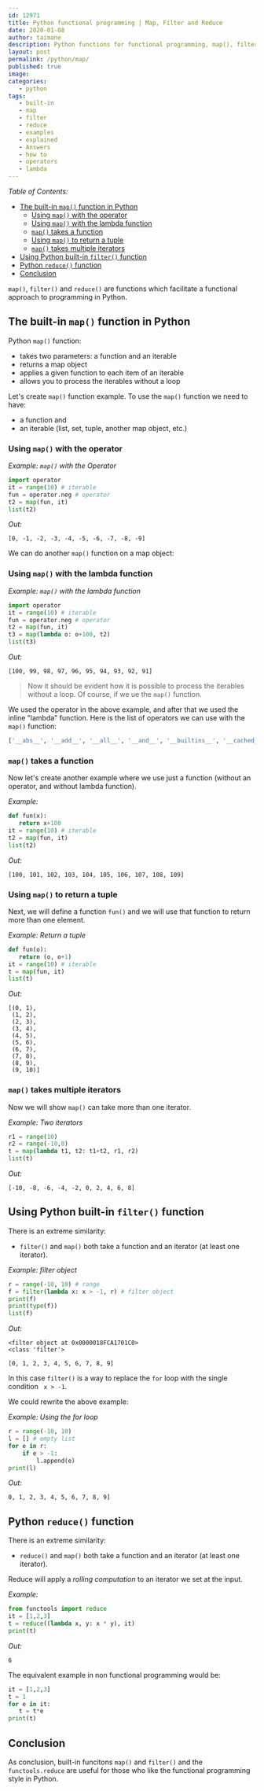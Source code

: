 ```yaml
---
id: 12971
title: Python functional programming | Map, Filter and Reduce
date: 2020-01-08
author: taimane
description: Python functions for functional programming, map(), filter() and functools.reduce()) explained examples
layout: post
permalink: /python/map/
published: true
image: 
categories:
   - python
tags:
   - built-in
   - map
   - filter
   - reduce
   - examples
   - explained
   - Answers
   - how to
   - operators
   - lambda
---
```

_Table of Contents:_

- [The built-in `map()` function in Python](#the-built-in-map-function-in-python)
  - [Using `map()` with the operator](#using-map-with-the-operator)
  - [Using `map()` with the lambda function](#using-map-with-the-lambda-function)
  - [`map()` takes a function](#map-takes-a-function)
  - [Using `map()` to return a tuple](#using-map-to-return-a-tuple)
  - [`map()` takes multiple iterators](#map-takes-multiple-iterators)
- [Using Python built-in `filter()` function](#using-python-built-in-filter-function)
- [Python `reduce()` function](#python-reduce-function)
- [Conclusion](#conclusion)

`map()`, `filter()` and `reduce()` are functions which facilitate a functional approach to programming in Python. 

## The built-in `map()` function in Python

Python `map()` function:
* takes two parameters: a function and an iterable
* returns a map object 
* applies a given function to each item of an iterable
* allows you to process the iterables without a loop

Let's create `map()` function example. To use the `map()` function we need to have:
* a function and
* an iterable (list, set, tuple, another map object, etc.)

### Using `map()` with the operator 

_Example: `map()` with the Operator_

```python
import operator
it = range(10) # iterable
fun = operator.neg # operator 
t2 = map(fun, it) 
list(t2)
```

_Out:_
```
[0, -1, -2, -3, -4, -5, -6, -7, -8, -9]
```

We can do another `map()` function on a map object:

### Using `map()` with the lambda function

_Example: `map()` with the lambda function_
```python
import operator
it = range(10) # iterable
fun = operator.neg # operator
t2 = map(fun, it) 
t3 = map(lambda o: o+100, t2)
list(t3)
```

_Out:_
```
[100, 99, 98, 97, 96, 95, 94, 93, 92, 91]
```

> Now it should be evident how it is possible to process the iterables without a loop. Of course, if we ue the `map()` function.

We used the operator in the above example, and after that we used the inline "lambda" function.
Here is the list of operators we can use with the `map()` function:

```python
['__abs__', '__add__', '__all__', '__and__', '__builtins__', '__cached__', '__concat__', '__contains__', '__delitem__', '__doc__', '__eq__', '__file__', '__floordiv__', '__ge__', '__getitem__', '__gt__', '__iadd__', '__iand__', '__iconcat__', '__ifloordiv__', '__ilshift__', '__imatmul__', '__imod__', '__imul__', '__index__', '__inv__', '__invert__', '__ior__', '__ipow__', '__irshift__', '__isub__', '__itruediv__', '__ixor__', '__le__', '__loader__', '__lshift__', '__lt__', '__matmul__', '__mod__', '__mul__', '__name__', '__ne__', '__neg__', '__not__', '__or__', '__package__', '__pos__', '__pow__', '__rshift__', '__setitem__', '__spec__', '__sub__', '__truediv__', '__xor__', '_abs', 'abs', 'add', 'and_', 'attrgetter', 'concat', 'contains', 'countOf', 'delitem', 'eq', 'floordiv', 'ge', 'getitem', 'gt', 'iadd', 'iand', 'iconcat', 'ifloordiv', 'ilshift', 'imatmul', 'imod', 'imul', 'index', 'indexOf', 'inv', 'invert', 'ior', 'ipow', 'irshift', 'is_', 'is_not', 'isub', 'itemgetter', 'itruediv', 'ixor', 'le', 'length_hint', 'lshift', 'lt', 'matmul', 'methodcaller', 'mod', 'mul', 'ne', 'neg', 'not_', 'or_', 'pos', 'pow', 'rshift', 'setitem', 'sub', 'truediv', 'truth', 'xor']
```

### `map()` takes a function

Now let's create another example where we use just a function (without an operator, and without lambda function).

_Example:_
```python
def fun(x):
   return x+100
it = range(10) # iterable
t2 = map(fun, it) 
list(t2)
```

_Out:_
```
[100, 101, 102, 103, 104, 105, 106, 107, 108, 109]
```
### Using `map()` to return a tuple

Next, we will define a function `fun()` and we will use that function to return more than one element.

_Example: Return a tuple_

```python
def fun(o):
   return (o, o+1)
it = range(10) # iterable
t = map(fun, it)
list(t)
```

_Out:_
```
[(0, 1),
 (1, 2),
 (2, 3),
 (3, 4),
 (4, 5),
 (5, 6),
 (6, 7),
 (7, 8),
 (8, 9),
 (9, 10)]
```

### `map()` takes multiple iterators

Now we will show `map()` can take more than one iterator.

_Example: Two iterators_
```python
r1 = range(10)
r2 = range(-10,0)
t = map(lambda t1, t2: t1+t2, r1, r2)
list(t)
```

_Out:_
```
[-10, -8, -6, -4, -2, 0, 2, 4, 6, 8]
```

## Using Python built-in `filter()` function

There is an extreme similarity:

* `filter()` and `map()` both take a function and an iterator (at least one iterator).


_Example: filter object_
```python
r = range(-10, 10) # range
f = filter(lambda x: x > -1, r) # filter object
print(f)
print(type(f))
list(f)
```

_Out:_
```
<filter object at 0x0000018FCA1701C0>
<class 'filter'>

[0, 1, 2, 3, 4, 5, 6, 7, 8, 9]
```

In this case `filter()` is a way to replace the `for` loop with the single condition ` x > -1`.

We could rewrite the above example:

_Example: Using the for loop_
```python
r = range(-10, 10)
l = [] # empty list
for e in r:
    if e > -1:
        l.append(e)
print(l)
```

_Out:_
```
0, 1, 2, 3, 4, 5, 6, 7, 8, 9]
```

## Python `reduce()` function

There is an extreme similarity:

* `reduce()` and `map()` both take a function and an iterator (at least one iterator).

Reduce will apply a _rolling computation_ to an iterator we set at the input.

_Example:_

```python
from functools import reduce
it = [1,2,3]
t = reduce((lambda x, y: x * y), it)
print(t)
```

_Out:_
```
6
```

The equivalent example in non functional programming would be:

```python
it = [1,2,3]
t = 1
for e in it:
   t = t*e
print(t)
```

## Conclusion

As conclusion, built-in funcitons `map()` and `filter()` and the `functools.reduce` are useful for those who like the functional programming style in Python.

